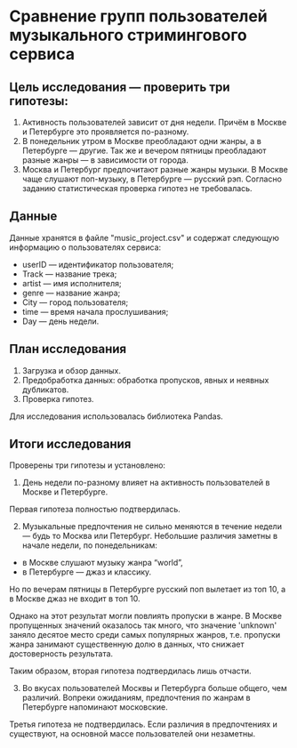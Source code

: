 # Сравнение групп пользователей музыкального стримингового сервиса

## Цель исследования — проверить три гипотезы:
1. Активность пользователей зависит от дня недели. Причём в Москве и Петербурге это проявляется по-разному.
2. В понедельник утром в Москве преобладают одни жанры, а в Петербурге — другие. Так же и вечером пятницы преобладают разные жанры — в зависимости от города. 
3. Москва и Петербург предпочитают разные жанры музыки. В Москве чаще слушают поп-музыку, в Петербурге — русский рэп.
Согласно заданию статистическая проверка гипотез не требовалась.

## Данные
Данные хранятся в файле "music_project.csv" и содержат следующую информацию о пользователях сервиса:
* userID — идентификатор пользователя;
* Track — название трека;  
* artist — имя исполнителя;
* genre — название жанра;
* City — город пользователя;
* time — время начала прослушивания;
* Day — день недели.

## План исследования
 1. Загрузка и обзор данных.
 2. Предобработка данных: обработка пропусков, явных и неявных дубликатов.
 3. Проверка гипотез.

Для исследования использовалась библиотека Pandas.

## Итоги исследования
Проверены три гипотезы и установлено:

1. День недели по-разному влияет на активность пользователей в Москве и Петербурге. 

Первая гипотеза полностью подтвердилась.

2. Музыкальные предпочтения не сильно меняются в течение недели — будь то Москва или Петербург. Небольшие различия заметны в начале недели, по понедельникам:
* в Москве слушают музыку жанра “world”,
* в Петербурге — джаз и классику.

Но по вечерам пятницы в Петербурге русский поп вылетает из топ 10, а в Москве джаз не входит в топ 10.

Однако на этот результат могли повлиять пропуски в жанре. В Москве пропущенных значений оказалось так много, что значение 'unknown' заняло десятое место среди самых популярных жанров, т.е. пропуски жанра занимают существенную долю в данных, что снижает достоверность результата.

Таким образом, вторая гипотеза подтвердилась лишь отчасти.  

3. Во вкусах пользователей Москвы и Петербурга больше общего, чем различий. Вопреки ожиданиям, предпочтения по жанрам в Петербурге напоминают московские.

Третья гипотеза не подтвердилась. Если различия в предпочтениях и существуют, на основной массе пользователей они незаметны.
